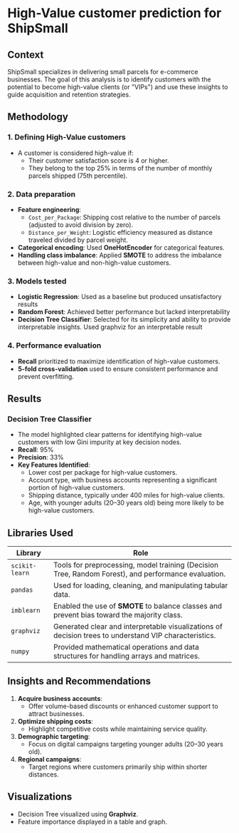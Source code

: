 # High-Value customer prediction for ShipSmall

## Context

ShipSmall specializes in delivering small parcels for e-commerce businesses. The goal of this analysis is to identify customers with the potential to become high-value clients (or "VIPs") and use these insights to guide acquisition and retention strategies.

## Methodology

### 1. Defining High-Value customers
- A customer is considered high-value if:
  - Their customer satisfaction score is 4 or higher.
  - They belong to the top 25% in terms of the number of monthly parcels shipped (75th percentile).

### 2. Data preparation
- **Feature engineering**:
  - `Cost_per_Package`: Shipping cost relative to the number of parcels (adjusted to avoid division by zero).
  - `Distance_per_Weight`: Logistic efficiency measured as distance traveled divided by parcel weight.
- **Categorical encoding**: Used **OneHotEncoder** for categorical features.
- **Handling class imbalance**: Applied **SMOTE** to address the imbalance between high-value and non-high-value customers.

### 3. Models tested
- **Logistic Regression**: Used as a baseline but produced unsatisfactory results
- **Random Forest**: Achieved better performance but lacked interpretability
- **Decision Tree Classifier**: Selected for its simplicity and ability to provide interpretable insights. Used graphviz for an interpretable result

### 4. Performance evaluation
- **Recall** prioritized to maximize identification of high-value customers.
- **5-fold cross-validation** used to ensure consistent performance and prevent overfitting.

## Results
### Decision Tree Classifier
- The model highlighted clear patterns for identifying high-value customers with low Gini impurity at key decision nodes.
- **Recall**: 95%
- **Precision**: 33%
- **Key Features Identified**:
  - Lower cost per package for high-value customers.
  - Account type, with business accounts representing a significant portion of high-value customers.
  - Shipping distance, typically under 400 miles for high-value clients.
  - Age, with younger adults (20–30 years old) being more likely to be high-value customers.

## Libraries Used

| **Library**      | **Role**                                                                                                  |
|------------------|----------------------------------------------------------------------------------------------------------|
| `scikit-learn`   | Tools for preprocessing, model training (Decision Tree, Random Forest), and performance evaluation.       |
| `pandas`         | Used for loading, cleaning, and manipulating tabular data.                                               |
| `imblearn`       | Enabled the use of **SMOTE** to balance classes and prevent bias toward the majority class.               |
| `graphviz`       | Generated clear and interpretable visualizations of decision trees to understand VIP characteristics.     |
| `numpy`          | Provided mathematical operations and data structures for handling arrays and matrices.                   |

## Insights and Recommendations

1. **Acquire business accounts**:
   - Offer volume-based discounts or enhanced customer support to attract businesses.
2. **Optimize shipping costs**:
   - Highlight competitive costs while maintaining service quality.
3. **Demographic targeting**:
   - Focus on digital campaigns targeting younger adults (20–30 years old).
4. **Regional campaigns**:
   - Target regions where customers primarily ship within shorter distances.

## Visualizations

- Decision Tree visualized using **Graphviz**.
- Feature importance displayed in a table and graph.
